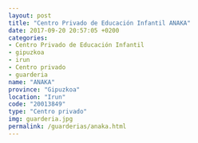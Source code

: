 ```yaml
---
layout: post
title: "Centro Privado de Educación Infantil ANAKA"
date: 2017-09-20 20:57:05 +0200
categories:
- Centro Privado de Educación Infantil
- gipuzkoa
- irun
- Centro privado
- guarderia
name: "ANAKA"
province: "Gipuzkoa"
location: "Irun"
code: "20013849"
type: "Centro privado"
img: guarderia.jpg
permalink: /guarderias/anaka.html
---
```

